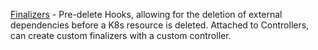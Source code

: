 [Finalizers](https://kubernetes.io/docs/tasks/extend-kubernetes/custom-resources/custom-resource-definitions/#finalizers) - Pre-delete Hooks, allowing for the deletion of external dependencies before a K8s resource is deleted. Attached to Controllers, can create custom finalizers with a custom controller. 
